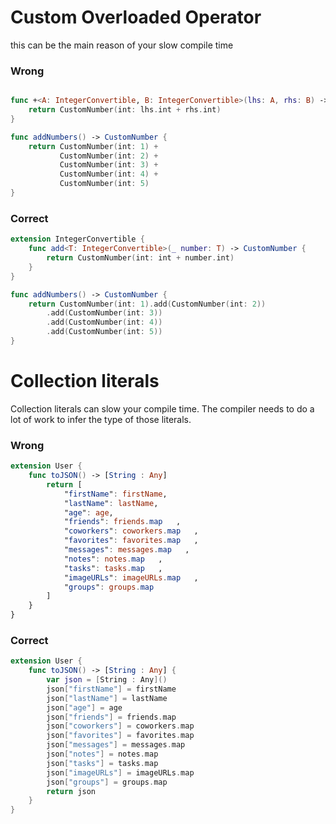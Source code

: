 # Custom Overloaded Operator 

this can be the main reason of your slow compile time

### Wrong  

```swift

func +<A: IntegerConvertible, B: IntegerConvertible>(lhs: A, rhs: B) -> CustomNumber {
    return CustomNumber(int: lhs.int + rhs.int)
}

func addNumbers() -> CustomNumber {
    return CustomNumber(int: 1) +
           CustomNumber(int: 2) +
           CustomNumber(int: 3) +
           CustomNumber(int: 4) +
           CustomNumber(int: 5)
}

```

### Correct 

```swift
extension IntegerConvertible {
    func add<T: IntegerConvertible>(_ number: T) -> CustomNumber {
        return CustomNumber(int: int + number.int)
    }
}

func addNumbers() -> CustomNumber {
    return CustomNumber(int: 1).add(CustomNumber(int: 2))
        .add(CustomNumber(int: 3))
        .add(CustomNumber(int: 4))
        .add(CustomNumber(int: 5))
}
```

# Collection literals

Collection literals can slow your compile time. The compiler needs to do a lot of work to infer the type of those literals.

### Wrong 
```swift
extension User {
    func toJSON() -> [String : Any] 
        return [
            "firstName": firstName,
            "lastName": lastName,
            "age": age,
            "friends": friends.map   ,
            "coworkers": coworkers.map   ,
            "favorites": favorites.map   ,
            "messages": messages.map   ,
            "notes": notes.map   ,
            "tasks": tasks.map   ,
            "imageURLs": imageURLs.map   ,
            "groups": groups.map   
        ]
    }
}
```

### Correct
```swift
extension User {
    func toJSON() -> [String : Any] {
        var json = [String : Any]()
        json["firstName"] = firstName
        json["lastName"] = lastName
        json["age"] = age
        json["friends"] = friends.map   
        json["coworkers"] = coworkers.map   
        json["favorites"] = favorites.map   
        json["messages"] = messages.map   
        json["notes"] = notes.map   
        json["tasks"] = tasks.map   
        json["imageURLs"] = imageURLs.map   
        json["groups"] = groups.map   
        return json
    }
}
```
